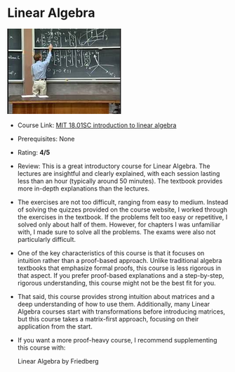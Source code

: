 # Linear Algebra

![LinearAlgebra img](../images/LinearAlg.jpg)

- Course Link: [MIT 18.01SC introduction to linear algebra](https://ocw.mit.edu/courses/18-06sc-linear-algebra-fall-2011/)

- Prerequisites: None

- Rating: **4/5**

- Review: This is a great introductory course for Linear Algebra. The lectures are insightful and clearly explained, with each session lasting less than an hour (typically around 50 minutes). The textbook provides more in-depth explanations than the lectures.

- The exercises are not too difficult, ranging from easy to medium. Instead of solving the quizzes provided on the course website, I worked through the exercises in the textbook. If the problems felt too easy or repetitive, I solved only about half of them. However, for chapters I was unfamiliar with, I made sure to solve all the problems. The exams were also not particularly difficult.

- One of the key characteristics of this course is that it focuses on intuition rather than a proof-based approach. Unlike traditional algebra textbooks that emphasize formal proofs, this course is less rigorous in that aspect. If you prefer proof-based explanations and a step-by-step, rigorous understanding, this course might not be the best fit for you.

- That said, this course provides strong intuition about matrices and a deep understanding of how to use them. Additionally, many Linear Algebra courses start with transformations before introducing matrices, but this course takes a matrix-first approach, focusing on their application from the start.

- If you want a more proof-heavy course, I recommend supplementing this course with:

     Linear Algebra by Friedberg

